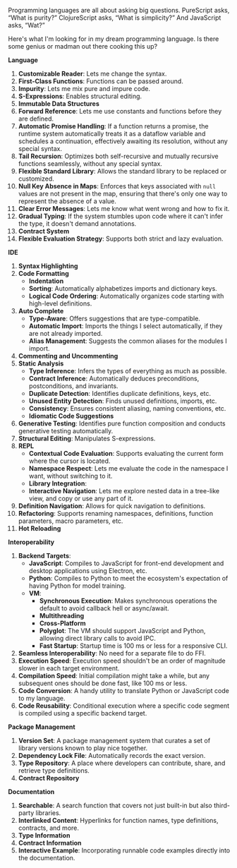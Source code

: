 Programming languages are all about asking big questions. PureScript asks, “What is purity?” ClojureScript asks, “What is simplicity?” And JavaScript asks, “Wat?”

Here's what I'm looking for in my dream programming language. Is there some genius or madman out there cooking this up?

**Language**

1. **Customizable Reader**: Lets me change the syntax.
1. **First-Class Functions**: Functions can be passed around.
1. **Impurity**: Lets me mix pure and impure code.
1. **S-Expressions**: Enables structural editing.
1. **Immutable Data Structures**
1. **Forward Reference**: Lets me use constants and functions before they are defined.
1. **Automatic Promise Handling**: If a function returns a promise, the runtime system automatically treats it as a dataflow variable and schedules a continuation, effectively awaiting its resolution, without any special syntax.
1. **Tail Recursion**: Optimizes both self-recursive and mutually recursive functions seamlessly, without any special syntax.
1. **Flexible Standard Library**: Allows the standard library to be replaced or customized.
1. **Null Key Absence in Maps**: Enforces that keys associated with `null` values are not present in the map, ensuring that there's only one way to represent the absence of a value.
1. **Clear Error Messages**: Lets me know what went wrong and how to fix it.
1. **Gradual Typing**: If the system stumbles upon code where it can't infer the type, it doesn't demand annotations.
1. **Contract System**
1. **Flexible Evaluation Strategy**: Supports both strict and lazy evaluation.

**IDE**

1. **Syntax Highlighting**
1. **Code Formatting**
    - **Indentation**
    - **Sorting**: Automatically alphabetizes imports and dictionary keys.
    - **Logical Code Ordering**: Automatically organizes code starting with high-level definitions.
1. **Auto Complete**
    - **Type-Aware**: Offers suggestions that are type-compatible.
    - **Automatic Import**: Imports the things I select automatically, if they are not already imported.
    - **Alias Management**: Suggests the common aliases for the modules I import.
1. **Commenting and Uncommenting**
1. **Static Analysis**
    - **Type Inference**: Infers the types of everything as much as possible.
    - **Contract Inference**: Automatically deduces preconditions, postconditions, and invariants.
    - **Duplicate Detection**: Identifies duplicate definitions, keys, etc.
    - **Unused Entity Detection**: Finds unused definitions, imports, etc.
    - **Consistency**: Ensures consistent aliasing, naming conventions, etc.
    - **Idiomatic Code Suggestions**
1. **Generative Testing**: Identifies pure function composition and conducts generative testing automatically.
1. **Structural Editing**: Manipulates S-expressions.
1. **REPL**
    - **Contextual Code Evaluation**: Supports evaluating the current form where the cursor is located.
    - **Namespace Respect**: Lets me evaluate the code in the namespace I want, without switching to it.
    - **Library Integration**:
    - **Interactive Navigation**: Lets me explore nested data in a tree-like view, and copy or use any part of it.
1. **Definition Navigation**: Allows for quick navigation to definitions.
1. **Refactoring**: Supports renaming namespaces, definitions, function parameters, macro parameters, etc.
1. **Hot Reloading**

**Interoperability**

1. **Backend Targets**:
    - **JavaScript**: Compiles to JavaScript for front-end development and desktop applications using Electron, etc.
    - **Python**: Compiles to Python to meet the ecosystem's expectation of having Python for model training.
    - **VM**:
        - **Synchronous Execution**: Makes synchronous operations the default to avoid callback hell or async/await.
        - **Multithreading**
        - **Cross-Platform**
        - **Polyglot**: The VM should support JavaScript and Python, allowing direct library calls to avoid IPC.
        - **Fast Startup**: Startup time is 100 ms or less for a responsive CLI.
1. **Seamless Interoperability**: No need for a separate file to do FFI.
1. **Execution Speed**: Execution speed shouldn't be an order of magnitude slower in each target environment.
1. **Compilation Speed**: Initial compilation might take a while, but any subsequent ones should be done fast, like 100 ms or less.
1. **Code Conversion**: A handy utility to translate Python or JavaScript code to my language.
1. **Code Reusability**: Conditional execution where a specific code segment is compiled using a specific backend target.

**Package Management**

1. **Version Set**: A package management system that curates a set of library versions known to play nice together.
1. **Dependency Lock File**: Automatically records the exact version.
1. **Type Repository**: A place where developers can contribute, share, and retrieve type definitions.
1. **Contract Repository**

**Documentation**

1. **Searchable**: A search function that covers not just built-in but also third-party libraries.
1. **Interlinked Content**: Hyperlinks for function names, type definitions, contracts, and more.
1. **Type Information**
1. **Contract Information**
1. **Interactive Example**: Incorporating runnable code examples directly into the documentation.
